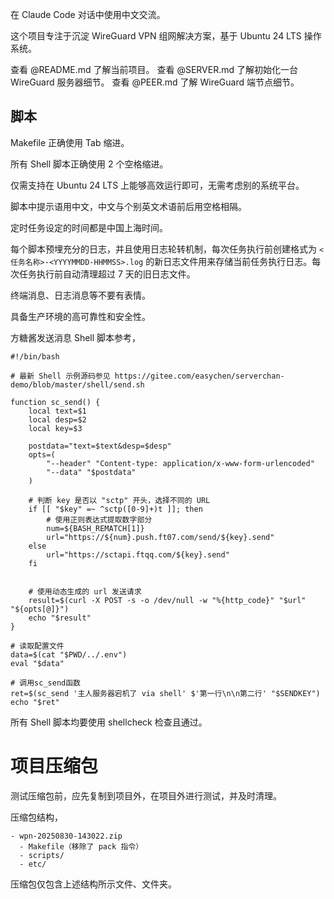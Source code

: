 在 Claude Code 对话中使用中文交流。

这个项目专注于沉淀 WireGuard VPN 组网解决方案，基于 Ubuntu 24 LTS 操作系统。

查看 @README.md 了解当前项目。
查看 @SERVER.md 了解初始化一台 WireGuard 服务器细节。
查看 @PEER.md 了解 WireGuard 端节点细节。

## 脚本

Makefile 正确使用 Tab 缩进。

所有 Shell 脚本正确使用 2 个空格缩进。

仅需支持在 Ubuntu 24 LTS 上能够高效运行即可，无需考虑别的系统平台。

脚本中提示语用中文，中文与个别英文术语前后用空格相隔。

定时任务设定的时间都是中国上海时间。

每个脚本预埋充分的日志，并且使用日志轮转机制，每次任务执行前创建格式为 `<任务名称>-<YYYYMMDD-HHMMSS>.log` 的新日志文件用来存储当前任务执行日志。每次任务执行前自动清理超过 7 天的旧日志文件。

终端消息、日志消息等不要有表情。

具备生产环境的高可靠性和安全性。

方糖酱发送消息 Shell 脚本参考，

```shell
#!/bin/bash

# 最新 Shell 示例源码参见 https://gitee.com/easychen/serverchan-demo/blob/master/shell/send.sh

function sc_send() {
    local text=$1
    local desp=$2
    local key=$3

    postdata="text=$text&desp=$desp"
    opts=(
        "--header" "Content-type: application/x-www-form-urlencoded"
        "--data" "$postdata"
    )

    # 判断 key 是否以 "sctp" 开头，选择不同的 URL
    if [[ "$key" =~ ^sctp([0-9]+)t ]]; then
        # 使用正则表达式提取数字部分
        num=${BASH_REMATCH[1]}
        url="https://${num}.push.ft07.com/send/${key}.send"
    else
        url="https://sctapi.ftqq.com/${key}.send"
    fi


    # 使用动态生成的 url 发送请求
    result=$(curl -X POST -s -o /dev/null -w "%{http_code}" "$url" "${opts[@]}")
    echo "$result"
}

# 读取配置文件
data=$(cat "$PWD/../.env")
eval "$data"

# 调用sc_send函数
ret=$(sc_send '主人服务器宕机了 via shell' $'第一行\n\n第二行' "$SENDKEY")
echo "$ret"
```

所有 Shell 脚本均要使用 shellcheck 检查且通过。

# 项目压缩包

测试压缩包前，应先复制到项目外，在项目外进行测试，并及时清理。

压缩包结构，
```
- wpn-20250830-143022.zip
  - Makefile（移除了 pack 指令）
  - scripts/
  - etc/
```

压缩包仅包含上述结构所示文件、文件夹。
